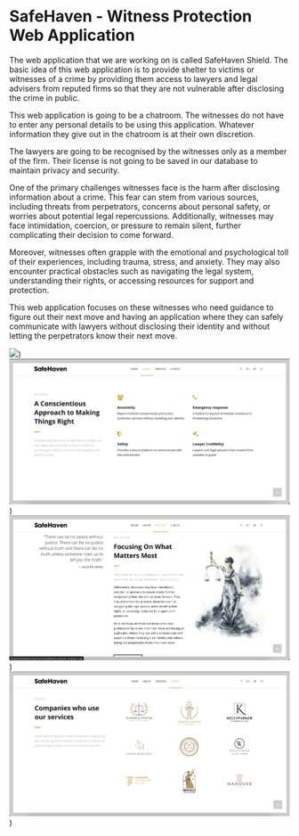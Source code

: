 <h1>SafeHaven - Witness Protection Web Application</h1>
<p>The web application that we are working on is called SafeHaven Shield. The basic idea of this web application is to provide shelter to victims or witnesses of a crime by providing them access to lawyers and legal advisers from reputed firms so that they are not vulnerable after disclosing the crime in public. 
</p>
<p>This web application is going to be a chatroom. The witnesses do not have to enter any personal details to be using this application. Whatever information they give out in the chatroom is at their own discretion.
</p>
<p> The lawyers are going to be recognised by the witnesses only as a member of the firm. Their license is not going to be saved in our database to maintain privacy and security.
</p>
<p>One of the primary challenges witnesses face is the harm after disclosing information about a crime. This fear can stem from various sources, including threats from perpetrators, concerns about personal safety, or worries about potential legal repercussions. Additionally, witnesses may face intimidation, coercion, or pressure to remain silent, further complicating their decision to come forward.
</p>
<p>Moreover, witnesses often grapple with the emotional and psychological toll of their experiences, including trauma, stress, and anxiety. They may also encounter practical obstacles such as navigating the legal system, understanding their rights, or accessing resources for support and protection.
</p>
<p>This web application focuses on these witnesses who need guidance to figure out their next move and having an application where they can safely communicate with lawyers without disclosing their identity and without letting the perpetrators know their next move.
</p>

![](https://github.com/venxii/SafeHaven---An-anonymous-Chatroom/blob/main/static/images/frontpage.png))
![](https://github.com/venxii/SafeHaven---An-anonymous-Chatroom/blob/main/static/images/Features.png))
![](https://github.com/venxii/SafeHaven---An-anonymous-Chatroom/blob/main/static/images/Services.png))
![](https://github.com/venxii/SafeHaven---An-anonymous-Chatroom/blob/main/static/images/Clients.png))



